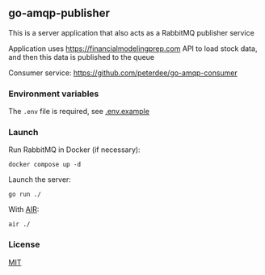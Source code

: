 ## go-amqp-publisher

This is a server application that also acts as a RabbitMQ publisher service

Application uses https://financialmodelingprep.com API to load stock data, and then this data is published to the queue

Consumer service: https://github.com/peterdee/go-amqp-consumer

### Environment variables

The `.env` file is required, see [.env.example](.env.example)

### Launch

Run RabbitMQ in Docker (if necessary):

```shell script
docker compose up -d
```

Launch the server:

```shell script
go run ./
```

With [AIR](https://github.com/cosmtrek/air):

```shell script
air ./
```

### License

[MIT](./LICENSE.md)
